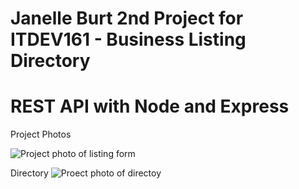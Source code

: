 # Janelle Burt 2nd Project for ITDEV161 - Business Listing Directory

<h1>REST API with Node and Express</h1>

Project Photos

![Project photo of listing form](https://i.imgur.com/7OzWr0f.png)

Directory
![Proect photo of directoy](https://i.imgur.com/Q4esnHp.png)
